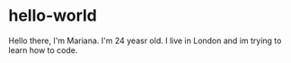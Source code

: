 # hello-world
Hello there, I'm Mariana. I'm 24 yeasr old.
I live in London and im trying to learn how to code.
